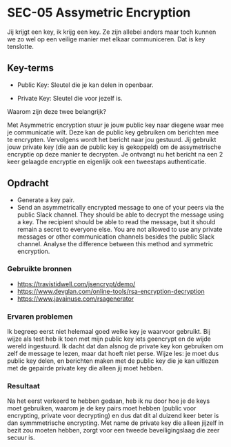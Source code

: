 # SEC-05 Assymetric Encryption
Jij krijgt een key, ik krijg een key. Ze zijn allebei anders maar toch kunnen we zo wel op een veilige manier met elkaar communiceren. Dat is key tenslotte.

## Key-terms

- Public Key: Sleutel die je kan delen in openbaar.

- Private Key: Sleutel die voor jezelf is. 

Waarom zijn deze twee belangrijk?

Met Asymmetric encryption stuur je jouw public key naar diegene waar mee je communicatie wilt. Deze kan de public key gebruiken om berichten mee te encrypten. Vervolgens wordt het bericht naar jou gestuurd. Jij gebruikt jouw private key (die aan de public key is gekoppeld) om de assymetrische encryptie op deze manier te decrypten. Je ontvangt nu het bericht na een 2 keer gelaagde encryptie en eigenlijk ook een tweestaps authenticatie. 

## Opdracht
- Generate a key pair.
- Send an asymmetrically encrypted message to one of your peers via the public Slack channel. They should be able to decrypt the message using a key. The recipient should be able to read the message, but it should remain a secret to everyone else. You are not allowed to use any private messages or other communication channels besides the public Slack channel. Analyse the difference between this method and symmetric encryption.


### Gebruikte bronnen
- https://travistidwell.com/jsencrypt/demo/
- https://www.devglan.com/online-tools/rsa-encryption-decryption
- https://www.javainuse.com/rsagenerator


### Ervaren problemen
Ik begreep eerst niet helemaal goed welke key je waarvoor gebruikt. Bij wijze als test heb ik toen met mijn public key iets geencrypt en de wijde wereld ingestuurd. Ik dacht dat dan alsnog de private key kon gebruiken om zelf de message te lezen, maar dat hoeft niet perse. Wijze les: je moet dus public key delen, en berichten maken met de public key die je kan uitlezen met de gepairde private key die alleen jij moet hebben. 

### Resultaat
Na het eerst verkeerd te hebben gedaan, heb ik nu door hoe je de keys moet gebruiken, waarom je de key pairs moet hebben (public voor encrypting, private voor decrypting) en dus dat dit al duizend keer beter is dan symmmetrische encrypting. Met name de private key die alleen jijzelf in bezit zou moeten hebben, zorgt voor een tweede beveiligingslaag die zeer secuur is. 